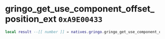 # gringo_get_use_component_offset_position_ext `0xA9E00433`

```lua
local result --[[ number ]] = natives.gringo.gringo_get_use_component_offset_position_ext(_unk0 --[[ number ]], _unk1 --[[ number ]], _unk2 --[[ number ]], _unk3 --[[ number ]], _unk4 --[[ number ]], _unk5 --[[ number ]])
```
